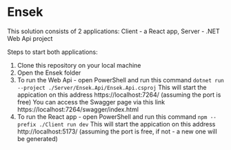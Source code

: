 # Ensek

This solution consists of 2 applications: Client - a React app, Server - .NET Web Api project

Steps to start both applications:
1. Clone this repository on your local machine
2. Open the Ensek folder
3. To run the Web Api - open PowerShell and run this command `dotnet run --project ./Server/Ensek.Api/Ensek.Api.csproj`
   This will start the appication on this address https://localhost:7264/ (assuming the port is free)
   You can access the Swagger page via this link https://localhost:7264/swagger/index.html
4. To run the React app - open PowerShell and run this command `npm --prefix ./Client run dev`
   This will start the appication on this address http://localhost:5173/ (assuming the port is free, if not - a new one will be generated)